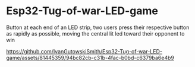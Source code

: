 # Esp32-Tug-of-war-LED-game
Button at each end of an LED strip, two users press their respective button as rapidly as possible, moving the central lit led toward their opponent to win




https://github.com/IvanGutowskiSmith/Esp32-Tug-of-war-LED-game/assets/81445359/94bc82cb-c31b-4fac-b0bd-c6379ba6e4b9


